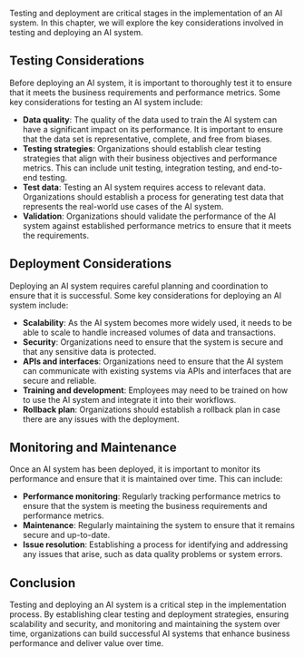 
Testing and deployment are critical stages in the implementation of an AI system. In this chapter, we will explore the key considerations involved in testing and deploying an AI system.

Testing Considerations
----------------------

Before deploying an AI system, it is important to thoroughly test it to ensure that it meets the business requirements and performance metrics. Some key considerations for testing an AI system include:

* **Data quality**: The quality of the data used to train the AI system can have a significant impact on its performance. It is important to ensure that the data set is representative, complete, and free from biases.
* **Testing strategies**: Organizations should establish clear testing strategies that align with their business objectives and performance metrics. This can include unit testing, integration testing, and end-to-end testing.
* **Test data**: Testing an AI system requires access to relevant data. Organizations should establish a process for generating test data that represents the real-world use cases of the AI system.
* **Validation**: Organizations should validate the performance of the AI system against established performance metrics to ensure that it meets the requirements.

Deployment Considerations
-------------------------

Deploying an AI system requires careful planning and coordination to ensure that it is successful. Some key considerations for deploying an AI system include:

* **Scalability**: As the AI system becomes more widely used, it needs to be able to scale to handle increased volumes of data and transactions.
* **Security**: Organizations need to ensure that the system is secure and that any sensitive data is protected.
* **APIs and interfaces**: Organizations need to ensure that the AI system can communicate with existing systems via APIs and interfaces that are secure and reliable.
* **Training and development**: Employees may need to be trained on how to use the AI system and integrate it into their workflows.
* **Rollback plan**: Organizations should establish a rollback plan in case there are any issues with the deployment.

Monitoring and Maintenance
--------------------------

Once an AI system has been deployed, it is important to monitor its performance and ensure that it is maintained over time. This can include:

* **Performance monitoring**: Regularly tracking performance metrics to ensure that the system is meeting the business requirements and performance metrics.
* **Maintenance**: Regularly maintaining the system to ensure that it remains secure and up-to-date.
* **Issue resolution**: Establishing a process for identifying and addressing any issues that arise, such as data quality problems or system errors.

Conclusion
----------

Testing and deploying an AI system is a critical step in the implementation process. By establishing clear testing and deployment strategies, ensuring scalability and security, and monitoring and maintaining the system over time, organizations can build successful AI systems that enhance business performance and deliver value over time.
